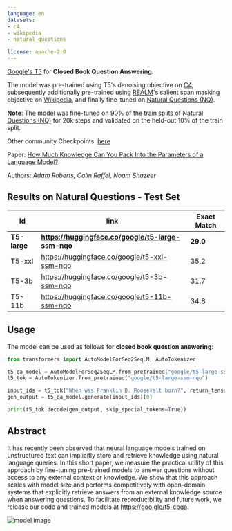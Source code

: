 ```yaml
---
language: en
datasets:
- c4
- wikipedia
- natural_questions

license: apache-2.0
---
```


[Google's T5](https://ai.googleblog.com/2020/02/exploring-transfer-learning-with-t5.html) for **Closed Book Question Answering**.

The model was pre-trained using T5's denoising objective on [C4](https://huggingface.co/datasets/c4), subsequently additionally pre-trained using [REALM](https://arxiv.org/pdf/2002.08909.pdf)'s salient span masking objective on [Wikipedia](https://huggingface.co/datasets/wikipedia), and finally fine-tuned on [Natural Questions (NQ)](https://huggingface.co/datasets/natural_questions).

**Note**: The model was fine-tuned on 90% of the train splits of [Natural Questions (NQ)](https://huggingface.co/datasets/natural_questions) for 20k steps and validated on the held-out 10% of the train split.

Other community Checkpoints: [here](https://huggingface.co/models?search=ssm)

Paper: [How Much Knowledge Can You Pack
Into the Parameters of a Language Model?](https://arxiv.org/abs/1910.10683.pdf)

Authors: *Adam Roberts, Colin Raffel, Noam Shazeer* 


## Results on Natural Questions - Test Set

|Id | link | Exact Match  |
|---|---|---|
|**T5-large**|**https://huggingface.co/google/t5-large-ssm-nqo**|**29.0**|
|T5-xxl|https://huggingface.co/google/t5-xxl-ssm-nqo|35.2|
|T5-3b|https://huggingface.co/google/t5-3b-ssm-nqo|31.7|
|T5-11b|https://huggingface.co/google/t5-11b-ssm-nqo|34.8|

## Usage

The model can be used as follows for **closed book question answering**:

```python
from transformers import AutoModelForSeq2SeqLM, AutoTokenizer

t5_qa_model = AutoModelForSeq2SeqLM.from_pretrained("google/t5-large-ssm-nqo")
t5_tok = AutoTokenizer.from_pretrained("google/t5-large-ssm-nqo")

input_ids = t5_tok("When was Franklin D. Roosevelt born?", return_tensors="pt").input_ids
gen_output = t5_qa_model.generate(input_ids)[0]

print(t5_tok.decode(gen_output, skip_special_tokens=True))
```

## Abstract

It has recently been observed that neural language models trained on unstructured text can implicitly store and retrieve knowledge using natural language queries. In this short paper, we measure the practical utility of this approach by fine-tuning pre-trained models to answer questions without access to any external context or knowledge. We show that this approach scales with model size and performs competitively with open-domain systems that explicitly retrieve answers from an external knowledge source when answering questions. To facilitate reproducibility and future work, we release our code and trained models at https://goo.gle/t5-cbqa.

![model image](https://raw.githubusercontent.com/patrickvonplaten/scientific_images/master/how_much_know_ledge_image.png)